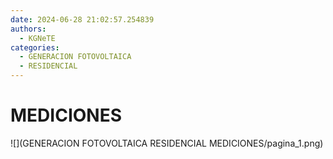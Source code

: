 ```yaml
---
date: 2024-06-28 21:02:57.254839
authors:
  - KGNeTE
categories:
  - GENERACION FOTOVOLTAICA
  - RESIDENCIAL
---
```

# MEDICIONES
![](GENERACION FOTOVOLTAICA RESIDENCIAL MEDICIONES/pagina_1.png)

